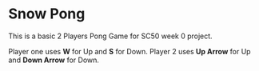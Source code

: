# Snow Pong

This is a basic 2 Players Pong Game for SC50 week 0 project.

Player one uses **W** for Up and **S** for Down. Player 2 uses **Up Arrow** for Up and **Down Arrow** for Down.